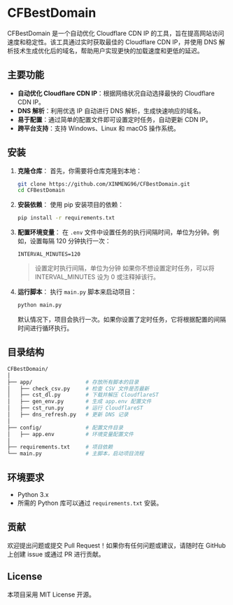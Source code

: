 # CFBestDomain

CFBestDomain 是一个自动优化 Cloudflare CDN IP 的工具，旨在提高网站访问速度和稳定性。该工具通过实时获取最佳的 Cloudflare CDN IP，并使用 DNS 解析技术生成优化后的域名，帮助用户实现更快的加载速度和更低的延迟。

## 主要功能

- **自动优化 Cloudflare CDN IP**：根据网络状况自动选择最快的 Cloudflare CDN IP。
- **DNS 解析**：利用优选 IP 自动进行 DNS 解析，生成快速响应的域名。
- **易于配置**：通过简单的配置文件即可设置定时任务，自动更新 CDN IP。
- **跨平台支持**：支持 Windows、Linux 和 macOS 操作系统。

## 安装

1. **克隆仓库**：
   首先，你需要将仓库克隆到本地：

   ```bash
   git clone https://github.com/XINMENG96/CFBestDomain.git
   cd CFBestDomain
   ```

2. **安装依赖**：
   使用 pip 安装项目的依赖：

   ```bash
   pip install -r requirements.txt
   ```

3. **配置环境变量**：
   在 `.env` 文件中设置任务的执行间隔时间，单位为分钟。例如，设置每隔 120 分钟执行一次：

   ```text
   INTERVAL_MINUTES=120 
   ```

   > 设置定时执行间隔，单位为分钟
   > 如果你不想设置定时任务，可以将 INTERVAL_MINUTES 设为 0 或注释掉该行。

4. **运行脚本**：
   执行 `main.py` 脚本来启动项目：

   ```bash
   python main.py
   ```

   默认情况下，项目会执行一次。如果你设置了定时任务，它将根据配置的间隔时间进行循环执行。

## 目录结构

```bash
CFBestDomain/
│
├── app/                 # 存放所有脚本的目录
│   ├── check_csv.py     # 检查 CSV 文件是否最新
│   ├── cst_dl.py        # 下载并解压 CloudflareST
│   ├── gen_env.py       # 生成 app.env 配置文件
│   ├── cst_run.py       # 运行 CloudflareST
│   ├── dns_refresh.py   # 更新 DNS 记录
│
├── config/              # 配置文件目录
│   ├── app.env          # 环境变量配置文件
│
├── requirements.txt     # 项目依赖
└── main.py              # 主脚本，启动项目流程
```

## 环境要求

- Python 3.x
- 所需的 Python 库可以通过 `requirements.txt` 安装。

## 贡献

欢迎提出问题或提交 Pull Request！如果你有任何问题或建议，请随时在 GitHub 上创建 issue 或通过 PR 进行贡献。

## License

本项目采用 MIT License 开源。
